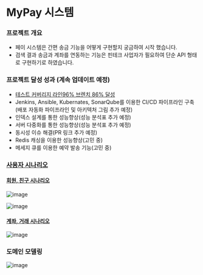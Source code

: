 # MyPay 시스템

### 프로젝트 개요
- 페이 시스템은 간편 송금 기능을 어떻게 구현할지 궁금하여 시작 했습니다.
- 검색 결과 송금과 계좌를 연동하는 기능은 핀테크 사업자가 필요하여 단순 API 형태로 구현하기로 하였습니다.

### 프로젝트 달성 성과 (계속 업데이트 예정)
- [테스트 커버리지 라인96% 브렌치 86% 달성](https://github.com/jungmini0601/pay/pull/50)
- Jenkins, Ansible, Kubernates, SonarQube를 이용한 CI/CD 파이프라인 구축 (배포 자동화 파이프라인 및 아키텍처 그림 추가 예정)
- 인덱스 설계를 통한 성능향상(성능 분석표 추가 예정)
- 서버 다중화를 통한 성능향상(성능 분석표 추가 예정)
- 동시성 이슈 해결(PR 링크 추가 예정)
- Redis 캐싱을 이용한 성능향상(고민 중)
- 메세지 큐를 이용한 예약 발송 기능(고민 중)

### [사용자 시나리오](https://github.com/jungmini0601/pay/wiki)
#### [회원, 친구 시나리오](https://github.com/jungmini0601/pay/wiki/%ED%9A%8C%EC%9B%90-%EC%8B%9C%EB%82%98%EB%A6%AC%EC%98%A4)
![image](https://user-images.githubusercontent.com/126523988/230802866-5aa2c84e-5348-48b5-ba9a-1d3f8f948381.png)

![image](https://user-images.githubusercontent.com/126523988/230802933-4977c85d-5d3f-499b-9d62-fc6757e5e762.png)

#### [계좌, 거래 시나리오](https://github.com/jungmini0601/pay/wiki/%EA%B3%84%EC%A2%8C-%EC%8B%9C%EB%82%98%EB%A6%AC%EC%98%A4)
![image](https://user-images.githubusercontent.com/126523988/230803093-47e7eb86-6c68-44d6-bdf6-ea9517b92726.png)


### 도메인 모델링
![image](https://user-images.githubusercontent.com/126523988/230802503-9c930685-3d1e-4e30-9018-87650465b3f6.png)

